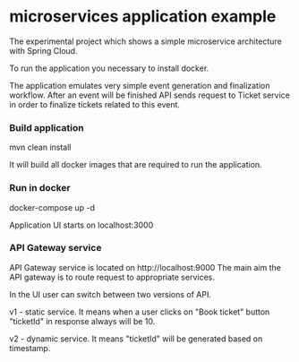 # microservices application example

The experimental project which shows a simple microservice architecture with Spring Cloud. 

To run the application you necessary to install docker.

The application emulates very simple event generation and finalization workflow. After an event will be finished API sends
request to Ticket service in order to finalize tickets related to this event. 

### Build application
mvn clean install

It will build all docker images that are required to run the application.

### Run in docker

docker-compose up -d

Application UI starts on localhost:3000

### API Gateway service
API Gateway service is located on http://localhost:9000 
The main aim the API gateway is to route request to appropriate services.

In the UI user can switch between two versions of API.

v1 - static service. It means when a user clicks on "Book ticket" button "ticketId" in response always will be 10.

v2 - dynamic service. It means "ticketId" will be generated based on timestamp.  
 